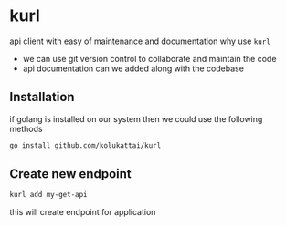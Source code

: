 # kurl
api client with easy of maintenance and documentation 
why use `kurl`
- we can use git version control to collaborate and maintain the code
- api documentation can we added along with the codebase

## Installation
if golang is installed on our system then we could use the following methods
```sh
go install github.com/kolukattai/kurl
```

## Create new endpoint
```sh
kurl add my-get-api
```
this will create endpoint for application